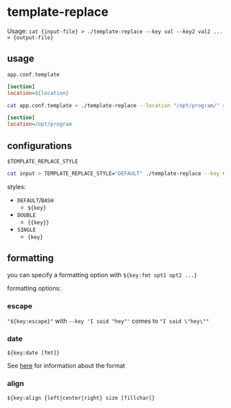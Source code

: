 # template-replace

Usage: `cat {input-file} > ./template-replace --key val --key2 val2 ... > {output-file}`

## usage

`app.conf.template`
```ini
[section]
location=${location}
```

```bash
cat app.conf.template > ./template-replace --location "/opt/program/" > build/app.conf 
```

```ini
[section]
location=/opt/program
```

## configurations

`$TEMPLATE_REPLACE_STYLE`

```bash
cat input > TEMPLATE_REPLACE_STYLE="DEFAULT" ./template-replace --key value > output
```

styles:
- `DEFAULT`/`BASH`
  - `${key}`
- `DOUBLE`
  - `{{key}}`
- `SINGLE`
  - `{key}`

## formatting

you can specify a formatting option with `${key:fmt opt1 opt2 ...}`

formatting options:

### escape

`"${key:escape}"` with `--key 'I said "hey"'` comes to `"I said \"hey\""`

### date

`${key:date [fmt]}`

See [here](https://docs.python.org/3/library/datetime.html#strftime-and-strptime-format-codes) for information about the format

### align

`${key:align {left|center|right} size [fillchar]}`
